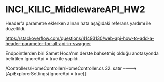 # INCI_KILIC_MiddlewareAPI_HW2

Header'a parametre eklerken alınan hata aşağıdaki referans yardımı ile düzeltildi.

https://stackoverflow.com/questions/41493130/web-api-how-to-add-a-header-parameter-for-all-api-in-swagger

Endpointlerden biri Samet Hoca'nın derste bahsetmiş olduğu anotasyonda belirtilen IgnoreApi = true ile yapıldı. 

/Controllers/HomeController/HomeController.cs 32. satır ----> [ApiExplorerSettings(IgnoreApi = true)]

